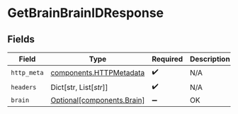 # GetBrainBrainIDResponse


## Fields

| Field                                                              | Type                                                               | Required                                                           | Description                                                        |
| ------------------------------------------------------------------ | ------------------------------------------------------------------ | ------------------------------------------------------------------ | ------------------------------------------------------------------ |
| `http_meta`                                                        | [components.HTTPMetadata](../../models/components/httpmetadata.md) | :heavy_check_mark:                                                 | N/A                                                                |
| `headers`                                                          | Dict[str, List[*str*]]                                             | :heavy_check_mark:                                                 | N/A                                                                |
| `brain`                                                            | [Optional[components.Brain]](../../models/components/brain.md)     | :heavy_minus_sign:                                                 | OK                                                                 |